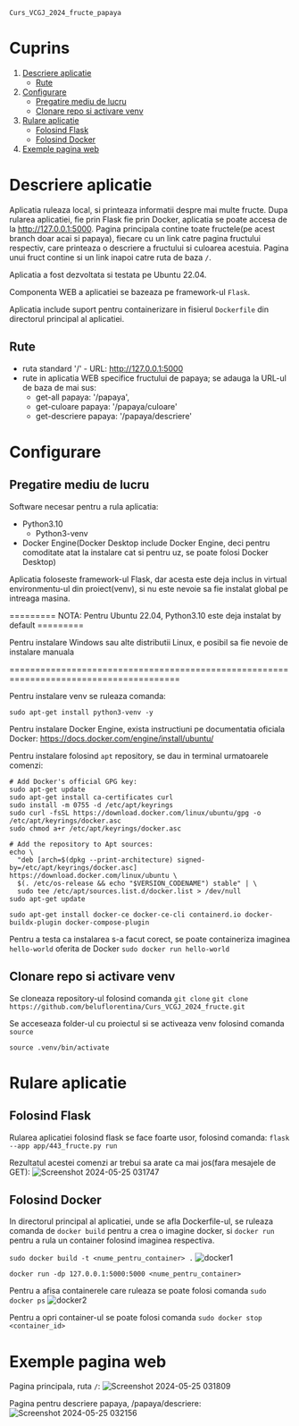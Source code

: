 ```Curs_VCGJ_2024_fructe_papaya```

# Cuprins

1. [Descriere aplicatie](#descriere-aplicatie)
     - [Rute](#rute)
2. [Configurare](#configurare)
     - [Pregatire mediu de lucru](#pregatire-mediu-de-lucru)
     - [Clonare repo si activare venv](#clonare-repo-si-activare-venv)
3. [Rulare aplicatie](#rulare-aplicatie)
     - [Folosind Flask](#folosind-flask)
     - [Folosind Docker](#folosind-docker)
4. [Exemple pagina web](#exemple-pagina-web)


# Descriere aplicatie

Aplicatia ruleaza local, si printeaza informatii despre mai multe fructe. Dupa rularea aplicatiei, fie prin Flask fie prin Docker, aplicatia se poate accesa de la http://127.0.0.1:5000. Pagina principala contine toate fructele(pe acest branch doar acai si papaya), fiecare cu un link catre pagina fructului respectiv, care printeaza o descriere a fructului si culoarea acestuia.
Pagina unui fruct contine si un link inapoi catre ruta de baza `/`.

Aplicatia a fost dezvoltata si testata pe Ubuntu 22.04.

Componenta WEB a aplicatiei se bazeaza pe framework-ul `Flask`.

Aplicatia include suport pentru containerizare in fisierul `Dockerfile` din directorul principal al aplicatiei.

## Rute
 * ruta standard '/' - URL: http://127.0.0.1:5000
 * rute in aplicatia WEB specifice fructului de papaya; se adauga la URL-ul de baza de mai sus:
   * get-all papaya:       '/papaya',
   * get-culoare papaya:   '/papaya/culoare'
   * get-descriere papaya: '/papaya/descriere'

# Configurare
## Pregatire mediu de lucru
Software necesar pentru a rula aplicatia:
 * Python3.10
   * Python3-venv
 * Docker Engine(Docker Desktop include Docker Engine, deci pentru comoditate atat la instalare cat si pentru uz, se poate folosi Docker Desktop)

Aplicatia foloseste framework-ul Flask, dar acesta este deja inclus in virtual environmentu-ul din proiect(venv), si nu este nevoie sa fie instalat global pe intreaga masina.

========= NOTA: Pentru Ubuntu 22.04, Python3.10 este deja instalat by default ========= 

Pentru instalare Windows sau alte distributii Linux, 
e posibil sa fie nevoie de instalare manuala

=======================================================================================

Pentru instalare venv se ruleaza comanda:

```sudo apt-get install python3-venv -y```

Pentru instalare Docker Engine, exista instructiuni pe documentatia oficiala Docker:
https://docs.docker.com/engine/install/ubuntu/

Pentru instalare folosind ```apt``` repository, se dau in terminal urmatoarele comenzi:

```
# Add Docker's official GPG key:
sudo apt-get update
sudo apt-get install ca-certificates curl
sudo install -m 0755 -d /etc/apt/keyrings
sudo curl -fsSL https://download.docker.com/linux/ubuntu/gpg -o /etc/apt/keyrings/docker.asc
sudo chmod a+r /etc/apt/keyrings/docker.asc

# Add the repository to Apt sources:
echo \
  "deb [arch=$(dpkg --print-architecture) signed-by=/etc/apt/keyrings/docker.asc] https://download.docker.com/linux/ubuntu \
  $(. /etc/os-release && echo "$VERSION_CODENAME") stable" | \
  sudo tee /etc/apt/sources.list.d/docker.list > /dev/null
sudo apt-get update
```

```
sudo apt-get install docker-ce docker-ce-cli containerd.io docker-buildx-plugin docker-compose-plugin
```

Pentru a testa ca instalarea s-a facut corect, se poate containeriza imaginea ```hello-world``` oferita de Docker
```sudo docker run hello-world```

## Clonare repo si activare venv

Se cloneaza repository-ul folosind comanda ```git clone```
```git clone https://github.com/beluflorentina/Curs_VCGJ_2024_fructe.git```

Se acceseaza folder-ul cu proiectul si se activeaza venv folosind comanda ```source```

```source .venv/bin/activate```

# Rulare aplicatie
## Folosind Flask

Rularea aplicatiei folosind flask se face foarte usor, folosind comanda:
```flask --app app/443_fructe.py run```

Rezultatul acestei comenzi ar trebui sa arate ca mai jos(fara mesajele de GET):
![Screenshot 2024-05-25 031747](https://github.com/beluflorentina/Curs_VCGJ_2024_fructe/assets/141660299/ef2e6e0e-c4f1-42e3-8bc2-acb8a2fb89f1)

## Folosind Docker

In directorul principal al aplicatiei, unde se afla Dockerfile-ul, se ruleaza comanda de ```docker build``` pentru a crea o imagine docker, si ```docker run``` pentru a rula un container folosind imaginea respectiva.

```sudo docker build -t <nume_pentru_container> .```
![docker1](https://github.com/beluflorentina/Curs_VCGJ_2024_fructe/assets/141660299/f135ea3a-b3b9-455a-b85a-f35f06a2484c)

```docker run -dp 127.0.0.1:5000:5000 <nume_pentru_container>```

Pentru a afisa containerele care ruleaza se poate folosi comanda
```sudo docker ps```
![docker2](https://github.com/beluflorentina/Curs_VCGJ_2024_fructe/assets/141660299/411a230d-e685-497d-80dc-44fc7bd474f9)

Pentru a opri container-ul se poate folosi comanda ```sudo docker stop <container_id>```

# Exemple pagina web
Pagina principala, ruta `/`:
![Screenshot 2024-05-25 031809](https://github.com/beluflorentina/Curs_VCGJ_2024_fructe/assets/141660299/72f22527-2d3c-4414-af1d-62dc312636e3)

Pagina pentru descriere papaya, /papaya/descriere:
![Screenshot 2024-05-25 032156](https://github.com/beluflorentina/Curs_VCGJ_2024_fructe/assets/141660299/3c20d2b7-3521-4853-84da-69c4551bae33)



